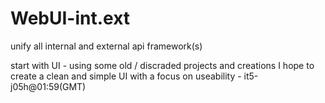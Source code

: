 # WebUI-int.ext
 unify all internal and external api framework(s)

start with UI - using some old / discraded projects and creations I hope to create a clean and simple UI with a focus on useability - it5-j05h@01:59(GMT)